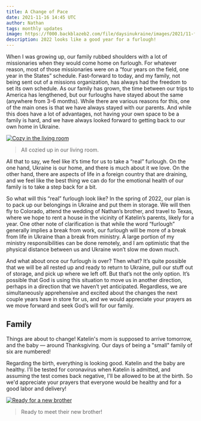 ```yaml
---
title: A Change of Pace
date: 2021-11-16 14:45 UTC
author: Nathan
tags: monthly updates
image: https://f000.backblazeb2.com/file/daysinukraine/images/2021/11-four-kids.jpg
description: 2022 looks like a good year for a furlough!
---
```


When I was growing up, our family rubbed shoulders with a lot of missionaries when they would come home on furlough. For whatever reason, most of those missionaries were on a “four years on the field, one year in the States” schedule. Fast-forward to today, and my family, not being sent out of a missions organization, has always had the freedom to set its own schedule. As our family has grown, the time between our trips to America has lengthened, but our furloughs have stayed about the same (anywhere from 3-6 months). While there are various reasons for this, one of the main ones is that we have always stayed with our parents. And while this does have a lot of advantages, not having your own space to be a family is hard, and we have always looked forward to getting back to our own home in Ukraine.

[![Cozy in the living room](images/2021/11-cozy-400w.jpg)](https://f000.backblazeb2.com/file/daysinukraine/images/2021/11-cozy.jpg)

> All cozied up in our living room.

All that to say, we feel like it’s time for us to take a “real” furlough. On the one hand, Ukraine is our home, and there is much about it we love. On the other hand, there are aspects of life in a foreign country that are draining, and we feel like the best thing we can do for the emotional health of our family is to take a step back for a bit.

So what will this “real” furlough look like? In the spring of 2022, our plan is to pack up our belongings in Ukraine and put them in storage. We will then fly to Colorado, attend the wedding of Nathan’s brother, and travel to Texas, where we hope to rent a house in the vicinity of Katelin’s parents, likely for a year. One other note of clarification is that while the word “furlough” generally implies a break from work, our furlough will be more of a break from life in Ukraine than a break from ministry. A large portion of my ministry responsibilities can be done remotely, and I am optimistic that the physical distance between us and Ukraine won’t slow me down much.

And what about once our furlough is over? Then what? It’s quite possible that we will be all rested up and ready to return to Ukraine, pull our stuff out of storage, and pick up where we left off. But that’s not the only option. It’s possible that God is using this situation to move us in another direction, perhaps in a direction that we haven’t yet anticipated. Regardless, we are simultaneously apprehensive and excited about the changes the next couple years have in store for us, and we would appreciate your prayers as we move forward and seek God’s will for our family.

## Family

Things are about to change! Katelin's mom is supposed to arrive tomorrow, and the baby — around Thanksgiving. Our days of being a "small" family of six are numbered!

Regarding the birth, everything is looking good. Katelin and the baby are healthy. I'll be tested for coronavirus when Katelin is admitted, and assuming the test comes back negative, I'll be allowed to be at the birth. So we'd appreciate your prayers that everyone would be healthy and for a good labor and delivery!

[![Ready for a new brother](images/2021/11-four-kids-400w.jpg)](https://f000.backblazeb2.com/file/daysinukraine/images/2021/11-four-kids.jpg)

> Ready to meet their new brother!
